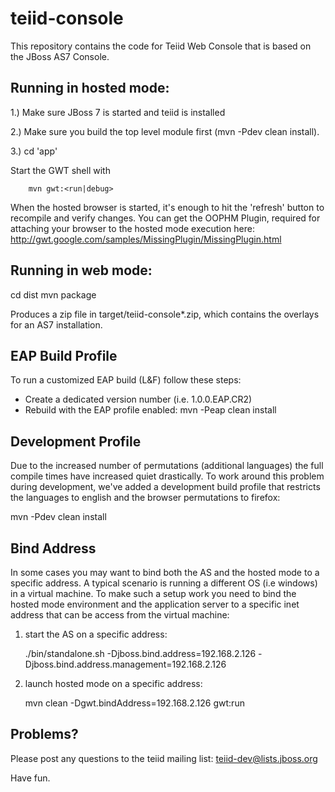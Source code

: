 teiid-console
=============

This repository contains the code for Teiid Web Console that is based on the JBoss AS7 Console.

Running in hosted mode:
----------------------

1.) Make sure JBoss 7 is started and teiid is installed

2.) Make sure you build the top level module first (mvn -Pdev clean install).

3.) cd 'app'

Start the GWT shell with

        mvn gwt:<run|debug>

When the hosted browser is started, it's enough to hit the 'refresh' button to recompile
and verify changes. You can get the OOPHM Plugin, required for attaching your browser to the
hosted mode execution here: http://gwt.google.com/samples/MissingPlugin/MissingPlugin.html


Running in web mode:
-------------------

cd dist
mvn package

Produces a zip file in target/teiid-console*.zip, which contains the overlays for an AS7 installation.


EAP Build Profile
-----------------

To run a customized EAP build (L&F) follow these steps:

- Create a dedicated version number (i.e. 1.0.0.EAP.CR2)
- Rebuild with the EAP profile enabled: mvn -Peap clean install


Development Profile
-------------------

Due to the increased number of permutations (additional languages) the full compile times
have increased quiet drastically. To work around this problem during development, we've added
a development build profile that restricts the languages to english and the browser permutations to firefox:

mvn -Pdev clean install

Bind Address
------------

In some cases you may want to bind both the AS and the hosted mode to a specific address.
A typical scenario is running a different OS (i.e windows) in a virtual machine.
To make such a setup work you need to bind the hosted mode environment and the application server
to a specific inet address that can be access from the virtual machine:

1) start the AS on a specific address:

   ./bin/standalone.sh -Djboss.bind.address=192.168.2.126 -Djboss.bind.address.management=192.168.2.126

2) launch hosted mode on a specific address:

    mvn clean -Dgwt.bindAddress=192.168.2.126 gwt:run


Problems?
---------
Please post any questions to the teiid mailing list:
 teiid-dev@lists.jboss.org

Have fun.
